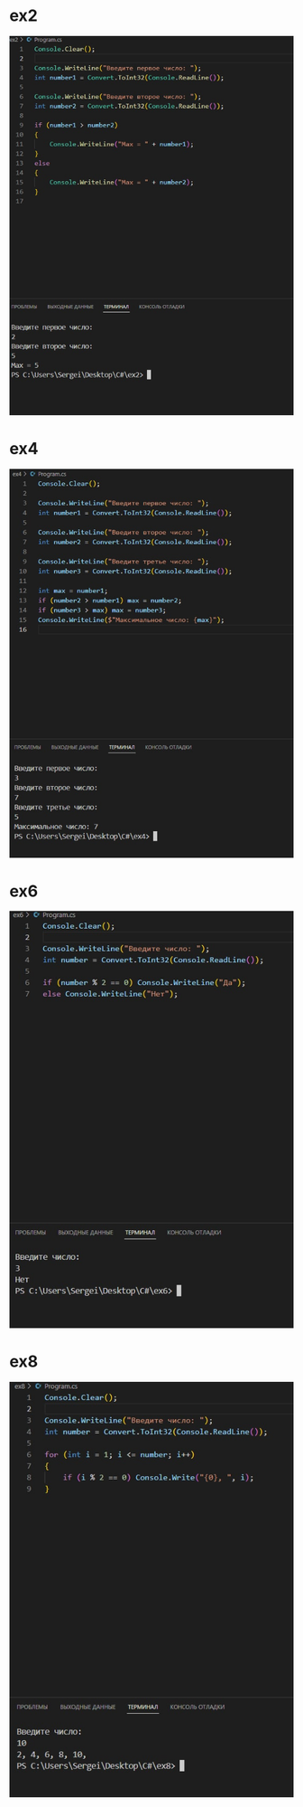 # ex2
![example 2](ex2.jpg)

# ex4
![example 4](ex4.jpg)

# ex6
![example 6](ex6.jpg)

# ex8
![example 8](ex8.jpg)